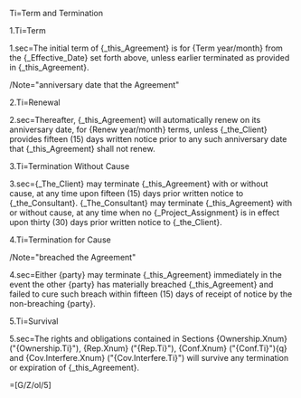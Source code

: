 Ti=Term and Termination

1.Ti=Term

1.sec=The initial term of {_this_Agreement} is for {Term year/month} from the {_Effective_Date} set forth above, unless earlier terminated as provided in {_this_Agreement}.

/Note="anniversary date that the Agreement"

2.Ti=Renewal

2.sec=Thereafter, {_this_Agreement} will automatically renew on its anniversary date, for {Renew year/month} terms, unless {_the_Client} provides fifteen (15) days written notice prior to any such anniversary date that {_this_Agreement} shall not renew.

3.Ti=Termination Without Cause

3.sec={_The_Client} may terminate {_this_Agreement} with or without cause, at any time upon fifteen (15) days prior written notice to {_the_Consultant}. {_The_Consultant} may terminate {_this_Agreement} with or without cause, at any time when no {_Project_Assignment} is in effect upon thirty (30) days prior written notice to {_the_Client}.

4.Ti=Termination for Cause

/Note="breached the Agreement"

4.sec=Either {party} may terminate {_this_Agreement} immediately in the event the other {party} has materially breached {_this_Agreement} and failed to cure such breach within fifteen (15) days of receipt of notice by the non-breaching {party}. 

5.Ti=Survival

5.sec=The rights and obligations contained in Sections {Ownership.Xnum} ("{Ownership.Ti}"), {Rep.Xnum} ("{Rep.Ti}"), {Conf.Xnum} ("{Conf.Ti}"){q} and {Cov.Interfere.Xnum} ("{Cov.Interfere.Ti}") will survive any termination or expiration of {_this_Agreement}.

=[G/Z/ol/5]
